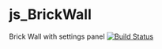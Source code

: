 # js_BrickWall
Brick Wall with settings panel 
[![Build Status](https://travis-ci.org/Tatyana512/js_BrickWall.svg?branch=master)](https://travis-ci.org/Tatyana512/js_BrickWall)
